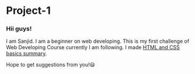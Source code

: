 # Project-1
### Hii guys!
I am Sanjid. I am a beginner on web developing.
This is my first challenge of Web Developing Course currently I am following.
I made [HTML and CSS basics summary](https://sanjidhossainirfan.github.io/Project-1/).

Hope to get suggestions from you!😃
